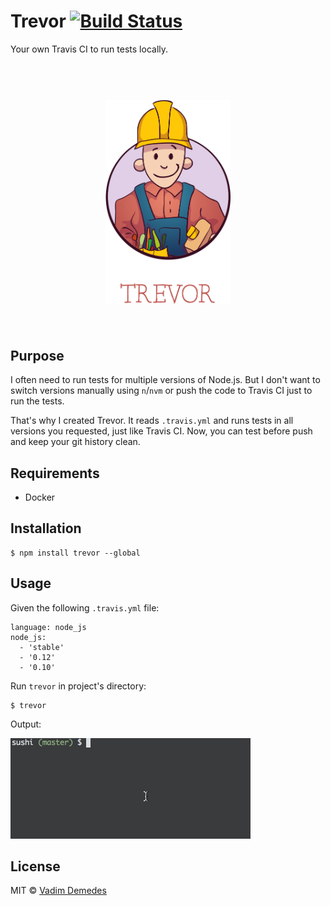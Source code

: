 # Trevor [![Build Status](https://travis-ci.org/vdemedes/trevor.svg?branch=master)](https://travis-ci.org/vdemedes/trevor)

Your own Travis CI to run tests locally.

<h1 align="center">
  <br>
  <img width="200" src="media/logo.png">
  <br>
  <br>
</h1>


## Purpose

I often need to run tests for multiple versions of Node.js.
But I don't want to switch versions manually using `n`/`nvm` or push the code to Travis CI just to run the tests.

That's why I created Trevor. It reads `.travis.yml` and runs tests in all versions you requested, just like Travis CI.
Now, you can test before push and keep your git history clean.


## Requirements

- Docker


## Installation

```
$ npm install trevor --global
```


## Usage

Given the following `.travis.yml` file:

```
language: node_js
node_js:
  - 'stable'
  - '0.12'
  - '0.10'
```

Run `trevor` in project's directory:

```
$ trevor
```

Output:

![](media/demo.gif)


## License

MIT © [Vadim Demedes](https://github.com/vdemedes)
